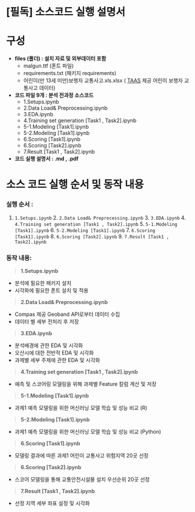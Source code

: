 # [필독] 소스코드 실행 설명서



# 구성

- __files (폴더) : 설치 자료 및 외부데이터 포함__ 
  - malgun.ttf (폰트 파일)
  - requirements.txt (패키지 requirements)
  - 어린이(만 13세 미만)보행자 교통사고.xls.xlsx  ( [TAAS](http://taas.koroad.or.kr/sta/acs/gus/selectChildPdstrnTfcacd.do?menuId=WEB_KMP_OVT_MVT_TAS_CPT) 제공 어린이 보행자 교통사고 데이터)
- __코드 파일 9개 : 분석 전과정 소스코드__ 
  - 1.Setups.ipynb
  - 2.Data Load& Preprocessing.ipynb
  - 3.EDA.ipynb
  - 4.Training set generation [Task1 , Task2].ipynb
  - 5-1.Modeling [Task1].ipynb
  - 5-2.Modeling [Task1].ipynb
  - 6.Scoring [Task1].ipynb
  - 6.Scoring [Task2].ipynb
  - 7.Result [Task1 , Task2].ipynb
- __코드 실행 설명서 : .md , .pdf__ 



# 소스 코드 실행 순서 및 동작 내용 



### 실행 순서 : 

1. `1.Setups.ipynb` 
 	2. `2.Data Load& Preprocessing.ipynb` 
 	3. `3.EDA.ipynb` 
 	4. `4.Training set generation [Task1 , Task2].ipynb` 
 	5. `5-1.Modeling [Task1].ipynb` 
 	6. `5-2.Modeling [Task1].ipynb` 
 	7. `6.Scoring [Task1].ipynb` 
 	8. `6.Scoring [Task2].ipynb` 
 	9. `7.Result [Task1 , Task2].ipynb` 



### 동작 내용:

>__1.Setups.ipynb__ 

- 분석에 필요한 패키지 설치
- 시각화에 필요한 폰트 설치 및 적용

> __2.Data Load& Preprocessing.ipynb__ 

- Compas 제공 Geoband API로부터 데이터 수집
- 데이터 별 세부 전처리 후 저장

> __3.EDA.ipynb__ 

- 분석배경에 관한 EDA 및 시각화
- 오산시에 대한 전반적 EDA 및 시각화
- 과제별 세부 주제에 관한 EDA 및 시각화

> __4.Training set generation [Task1 , Task2].ipynb__ 

- 예측 및 스코어링 모델링을 위해 과제별 Feature 칼럼 계산 및 저장

> __5-1.Modeling [Task1].ipynb__ 

- 과제1 예측 모델링을 위한 머신러닝 모델 학습 및 성능 비교 (R)

> __5-2.Modeling [Task1].ipynb__ 

- 과제1 예측 모델링을 위한 머신러닝 모델 학습 및 성능 비교 (Python)

> __6.Scoring [Task1].ipynb__ 

- 모델링 결과에 따른 과제1 어린이 교통사고 위험지역 20곳 선정

> __6.Scoring [Task2].ipynb__ 

- 스코어 모델링을 통해 교통안전시설물 설치 우선순위 20곳 선정

> __7.Result [Task1 , Task2].ipynb__ 

- 선정 지역 세부 좌표 설정 및 시각화


